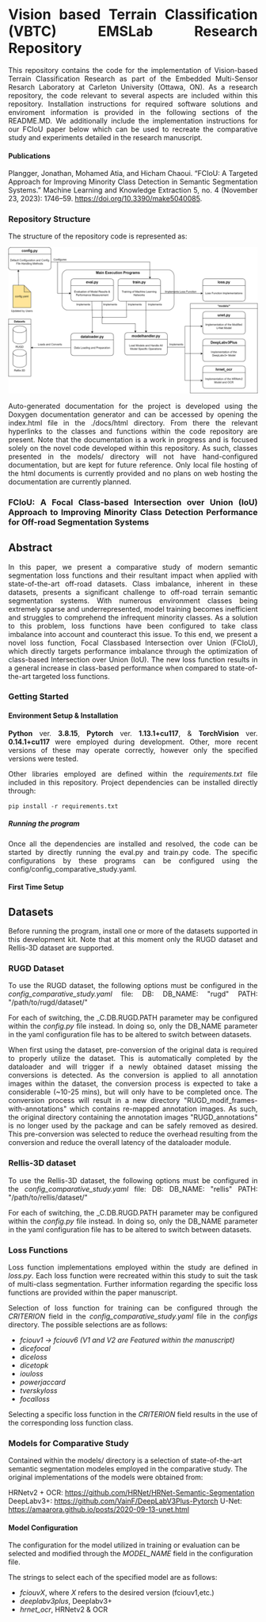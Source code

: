 <div align="justify">

# Vision based Terrain Classification (VBTC) EMSLab Research Repository
This repository contains the code for the implementation of Vision-based Terrain Classification Research as part of the Embedded Multi-Sensor Resarch Laboratory at Carleton University (Ottawa, ON). As a research repository, the code relevant to several aspects are included within this repository.
Installation instructions for required software solutions and enviroment information is provided in the following sections of the README.MD. We additionally include the implementation instructions for our FCIoU paper below which can be used to recreate the comparative study and experiments detailed in the research manuscript.  

#### Publications
Plangger, Jonathan, Mohamed Atia, and Hicham Chaoui. “FCIoU: A Targeted Approach for Improving Minority Class Detection in Semantic Segmentation Systems.” Machine Learning and Knowledge Extraction 5, no. 4 (November 23, 2023): 1746–59. https://doi.org/10.3390/make5040085.


### Repository Structure
The structure of the repository code is represented as: 

![Structural block diagram of the code contained in the repository](github/RepoCodeStructure.png)

Auto-generated documentation for the project is developed using the Doxygen documentation generator and can be accessed by opening the index.html file in the ./docs/html directory. From there the relevant hyperlinks to the classes and functions within the code repository are present. Note that the documentation is a work in progress and is focused solely on the novel code developed within this repository. As such, classes presented in the models/ directory will not have hand-configured documentation, but are kept for future reference. Only local file hosting of the html documents is currently provided and no plans on web hosting the documentation are currently planned. 

### FCIoU: A Focal Class-based Intersection over Union (IoU) Approach to Improving Minority Class Detection Performance for Off-road Segmentation Systems
## Abstract
In this paper, we present a comparative study of modern semantic segmentation loss functions and their resultant impact when applied with state-of-the-art off-road datasets. Class imbalance, inherent in these datasets, presents a significant challenge to off-road terrain semantic segmentation systems. With numerous environment classes being extremely sparse and underrepresented, model training becomes inefficient and struggles to comprehend the infrequent minority
classes. As a solution to this problem, loss functions have been configured to take class imbalance
into account and counteract this issue. To this end, we present a novel loss function, Focal Classbased Intersection over Union (FCIoU), which directly targets performance imbalance through the
optimization of class-based Intersection over Union (IoU). The new loss function results in a general
increase in class-based performance when compared to state-of-the-art targeted loss functions. 

### Getting Started 
#### Environment Setup & Installation
**Python** ver. **3.8.15**, **Pytorch** ver. **1.13.1+cu117**, & **TorchVision** ver. **0.14.1+cu117** were employed during development. Other, more recent versions of these may operate correctly, however only the specified versions were tested. 

Other libraries employed are defined within the *requirements.txt* file included in this repository. Project dependencies can be installed directly through:
```
pip install -r requirements.txt
```

##### Running the program
Once all the dependencies are installed and resolved, the code can be started by directly running the eval.py and train.py code. The specific configurations by these programs can be configured using the config/config_comparative_study.yaml.

#### First Time Setup

## Datasets
Before running the program, install one or more of the datasets supported in this development kit. Note that at this moment only the RUGD dataset and Rellis-3D dataset are supported. 

### RUGD Dataset
To use the RUGD dataset, the following options must be configured in the *config_comparative_study.yaml* file: 
DB: 
    DB_NAME: "rugd"
    PATH: "/path/to/rugd/dataset/"

For each of switching, the _C.DB.RUGD.PATH parameter may be configured within the *config.py* file instead. In doing so, only the DB_NAME parameter in the yaml configuration file has to be altered to switch between datasets. 

When first using the dataset, pre-conversion of the original data is required to properly utilize the dataset. This is automatically completed by the dataloader and will trigger if a newly obtained dataset missing the conversions is detected. As the conversion is applied to all annotation images within the dataset, the conversion process is expected to take a considerable (~10-25 mins), but will only have to be completed once. The conversion process will result in a new directory "RUGD_modif_frames-with-annotations" which contains re-mapped annotation images. As such, the original directory containing the annotation images "RUGD_annotations" is no longer used by the package and can be safely removed as desired. This pre-conversion was selected to reduce the overhead resulting from the conversion and reduce the overall latency of the dataloader module. 

### Rellis-3D dataset
To use the Rellis-3D dataset, the following options must be configured in the *config_comparative_study.yaml* file:
DB:
    DB_NAME: "rellis"
    PATH: "/path/to/rellis/dataset/"

For each of switching, the _C.DB.RUGD.PATH parameter may be configured within the *config.py* file instead. In doing so, only the DB_NAME parameter in the yaml configuration file has to be altered to switch between datasets. 


### Loss Functions
Loss function implementations employed within the study are defined in *loss.py*. Each loss function were recreated within this study to suit the task of multi-class segmentation. Further information regarding the specific loss functions are provided within the paper manuscript. 

Selection of loss function for training can be configured through the *CRITERION* field in the *config_comparative_study.yaml* file in the *configs* directory. The possible selections are as follows: 
<i>
- fciouv1 -> fciouv6 (V1 and V2 are Featured within the manuscript)
- dicefocal
- diceloss
- dicetopk
- iouloss
- powerjaccard
- tverskyloss
- focalloss
</i>

Selecting a specific loss function in the *CRITERION* field results in the use of the corresponding loss function class. 
</div>

### Models for Comparative Study
Contained within the models/ directory is a selection of state-of-the-art semantic segmentation modeles employed in the comparative study. The original implementations of the models were obtained from: 

HRNetv2 + OCR: https://github.com/HRNet/HRNet-Semantic-Segmentation
DeepLabv3+: https://github.com/VainF/DeepLabV3Plus-Pytorch
U-Net: https://amaarora.github.io/posts/2020-09-13-unet.html


#### Model Configuration
The configuration for the model utilized in training or evaluation can be selected and modified through the *MODEL_NAME* field in the configuration file. 

The strings to select each of the specified model are as follows: 
- *fciouvX*, where *X* refers to the desired version (fciouv1,etc.)
- *deeplabv3plus*,  Deeplabv3+
- *hrnet_ocr*, HRNetv2 & OCR





